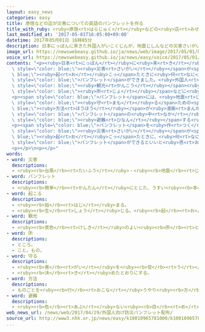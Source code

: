 ```yaml
---
layout: easy_news
categories: easy
title: 原宿などの店が災害についての英語のパンフレットを作る
title_with_ruby: <ruby>原宿<rt>はらじゅく</rt></ruby>などの<ruby>店<rt>みせ</rt></ruby>が<ruby>災害<rt>さいがい</rt></ruby>についての<ruby>英語<rt>えいご</rt></ruby>のパンフレットを<ruby>作<rt>つく</rt></ruby>る
last_modified_at: '2017-05-01T16:05:00+09:00'
datetime: 2017年05月01日 16時05分
description: 日本にっぽんに来きた外国人がいこくじんが、地震じしんなどの災害さいがいが起おこったときに何なにをしたらいいか、英語えいごで書かいたパンフレットができました。
image_url: https://newswebeasy.github.io/ja/news/web/image/2017/05/01/k10010965781000.jpg
voice_url: https://newswebeasy.github.io/ja/news/easy/voice/2017/05/01/k10010965781000.mp3
contents: "<p><ruby>日本<rt>にっぽん</rt></ruby>に<ruby>来<rt>き</rt></ruby>た<ruby>外国人<rt>がいこくじん</rt></ruby>が、<ruby>地震<rt>じしん</rt></ruby>などの<span\
  \ style=\"color: blue;\"><ruby>災害<rt>さいがい</rt></ruby></span>が<span style=\"color:\
  \ blue;\"><ruby>起<rt>お</rt></ruby>こっ</span>たときに<ruby>何<rt>なに</rt></ruby>をしたらいいか、<ruby>英語<rt>えいご</rt></ruby>で<ruby>書<rt>か</rt></ruby>いた<span\
  \ style=\"color: blue;\">パンフレット</span>ができました。<ruby>外国人<rt>がいこくじん</rt></ruby>がたくさん<ruby>来<rt>く</rt></ruby>る<ruby>東京<rt>とうきょう</rt></ruby>の<ruby>原宿<rt>はらじゅく</rt></ruby>や<ruby>表参道<rt>おもてさんどう</rt></ruby>にある<ruby>店<rt>みせ</rt></ruby>の<ruby>人<rt>ひと</rt></ruby>たちが<ruby>作<rt>つく</rt></ruby>りました。<ruby>店<rt>みせ</rt></ruby>や<span\
  \ style=\"color: blue;\"><ruby>観光<rt>かんこう</rt></ruby></span><ruby>案内<rt>あんない</rt></ruby><span\
  \ style=\"color: blue;\"><ruby>所<rt>じょ</rt></ruby></span>などに<ruby>置<rt>お</rt></ruby>いてあります。</p>\n\
  <p><span style=\"color: blue;\">パンフレット</span>には、<ruby>地震<rt>じしん</rt></ruby>のときは<ruby>揺<rt>ゆ</rt></ruby>れが<ruby>止<rt>と</rt></ruby>まるまで<ruby>机<rt>つくえ</rt></ruby>の<ruby>下<rt>した</rt></ruby>に<ruby>入<rt>はい</rt></ruby>って<ruby>待<rt>ま</rt></ruby>つことなど、<ruby>安全<rt>あんぜん</rt></ruby>を<span\
  \ style=\"color: blue;\"><ruby>守<rt>まも</rt></ruby>る</span>ための<span style=\"color:\
  \ blue;\"><ruby>方法<rt>ほうほう</rt></ruby></span>が<ruby>漫画<rt>まんが</rt></ruby>で<ruby>説明<rt>せつめい</rt></ruby>してあります。<span\
  \ style=\"color: blue;\">パンフレット</span>の<ruby>中<rt>なか</rt></ruby>の<ruby>原宿<rt>はらじゅく</rt></ruby>や<ruby>表参道<rt>おもてさんどう</rt></ruby>の<ruby>周<rt>まわ</rt></ruby>りの<ruby>地図<rt>ちず</rt></ruby>には、<span\
  \ style=\"color: blue;\"><ruby>避難<rt>ひなん</rt></ruby></span>する<ruby>場所<rt>ばしょ</rt></ruby>が<ruby>書<rt>か</rt></ruby>いてあります。<ruby>帰<rt>かえ</rt></ruby>ることができない<ruby>場合<rt>ばあい</rt></ruby>に、しばらくいることができる<ruby>建物<rt>たてもの</rt></ruby>なども<ruby>書<rt>か</rt></ruby>いてあります。</p>\n\
  <p><span style=\"color: blue;\">パンフレット</span>を<ruby>作<rt>つく</rt></ruby>った<ruby>人<rt>ひと</rt></ruby>は「<span\
  \ style=\"color: blue;\"><ruby>災害<rt>さいがい</rt></ruby></span>が<span style=\"color:\
  \ blue;\"><ruby>起<rt>お</rt></ruby>こっ</span>たときに、<ruby>何<rt>なに</rt></ruby>をしたらいいかわからない<ruby>外国人<rt>がいこくじん</rt></ruby>も<ruby>多<rt>おお</rt></ruby>いと<ruby>思<rt>おも</rt></ruby>います。ほかの<ruby>町<rt>まち</rt></ruby>でも<ruby>同<rt>おな</rt></ruby>じような<span\
  \ style=\"color: blue;\">パンフレット</span>ができるといいと<ruby>思<rt>おも</rt></ruby>います」と<ruby>話<rt>はな</rt></ruby>しています。</p>\n\
  <p></p>\n<p></p>"
words:
- word: 災害
  descriptions:
  - <ruby><rb>台風</rb><rt>たいふう</rt></ruby>・<ruby><rb>地震</rb><rt>じしん</rt></ruby>・<ruby><rb>大水</rb><rt>おおみず</rt></ruby>などによる<ruby><rb>災難</rb><rt>さいなん</rt></ruby>。
- word: パンフレット
  descriptions:
  - <ruby><rb>簡単</rb><rt>かんたん</rt></ruby>にとじた、うすい<ruby><rb>本</rb><rt>ほん</rt></ruby>。パンフ。
- word: 起こる
  descriptions:
  - <ruby><rb>始</rb><rt>はじ</rt></ruby>まる。
  - <ruby><rb>生</rb><rt>しょう</rt></ruby>じる。<ruby><rb>起</rb><rt>お</rt></ruby>きる。
- word: 観光
  descriptions:
  - <ruby><rb>景色</rb><rt>けしき</rt></ruby>のよい<ruby><rb>所</rb><rt>ところ</rt></ruby>や<ruby><rb>名所</rb><rt>めいしょ</rt></ruby>などを<ruby><rb>見物</rb><rt>けんぶつ</rt></ruby>して<ruby><rb>回</rb><rt>まわ</rt></ruby>ること。
- word: 所
  descriptions:
  - ところ。
  - こと。もの。
- word: 守る
  descriptions:
  - <ruby><rb>害</rb><rt>がい</rt></ruby>を<ruby><rb>受</rb><rt>う</rt></ruby>けないように、<ruby><rb>防</rb><rt>ふせ</rt></ruby>ぐ。
  - <ruby><rb>決</rb><rt>き</rt></ruby>めたとおりにする。
- word: 方法
  descriptions:
  - ものごとを<ruby><rb>行</rb><rt>おこな</rt></ruby>うやり<ruby><rb>方</rb><rt>かた</rt></ruby>。しかた。
- word: 避難
  descriptions:
  - <ruby><rb>危</rb><rt>あぶ</rt></ruby>ない<ruby><rb>目</rb><rt>め</rt></ruby>にあわないように、にげること。
web_news_url: /news/web/2017/04/29/外国人向け防災パンフレット配布/
source_url: http://www3.nhk.or.jp/news/easy/k10010965781000/k10010965781000.html
...
```

